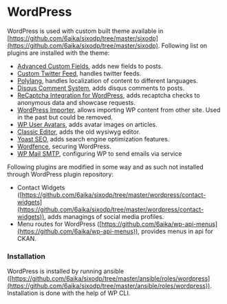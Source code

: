 # WordPress

WordPress is used with custom built theme available in [https://github.com/6aika/sixodp/tree/master/sixodp](https://github.com/6aika/sixodp/tree/master/sixodp). Following list on plugins are installed with the theme:

* [Advanced Custom Fields](https://www.advancedcustomfields.com/), adds new fields to posts.
* [Custom Twitter Feed](https://smashballoon.com/custom-twitter-feeds/), handles twitter feeds.
* [Polylang](https://polylang.pro/), handles localization of content to different languages.
* [Disqus Comment System](https://wordpress.org/plugins/disqus-comment-system/), adds disqus comments to posts.
* [ReCaptcha Integration for WordPress](https://wordpress.org/plugins/wp-recaptcha-integration/), adds recaptcha checks to anonymous data and showcase requests.
* [WordPress Importer](https://fi.wordpress.org/plugins/wordpress-importer/), allows importing WP content from other site. Used in the past but could be removed.
* [WP User Avatars](https://fi.wordpress.org/plugins/wp-user-avatars/), adds avatar images on articles.
* [Classic Editor](https://fi.wordpress.org/plugins/classic-editor/), adds the old wysiwyg editor.
* [Yoast SEO](https://fi.wordpress.org/plugins/wordpress-seo/), adds search engine optimization features.
* [Wordfence](https://wordpress.org/plugins/wordfence/), securing WordPress.
* [WP Mail SMTP](https://wordpress.org/plugins/wp-mail-smtp/), configuring WP to send emails via service

Following plugins are modified in some way and as such not installed through WordPress plugin repository:

* Contact Widgets ([https://github.com/6aika/sixodp/tree/master/wordpress/contact-widgets](https://github.com/6aika/sixodp/tree/master/wordpress/contact-widgets)), adds managings of social media profiles.
* Menu routes for WordPress ([https://github.com/6aika/wp-api-menus](https://github.com/6aika/wp-api-menus)), provides menus in api for CKAN.

### Installation

WordPress is installed by running ansible ([https://github.com/6aika/sixodp/tree/master/ansible/roles/wordpress](https://github.com/6aika/sixodp/tree/master/ansible/roles/wordpress)). Installation is done with the help of WP CLI.
